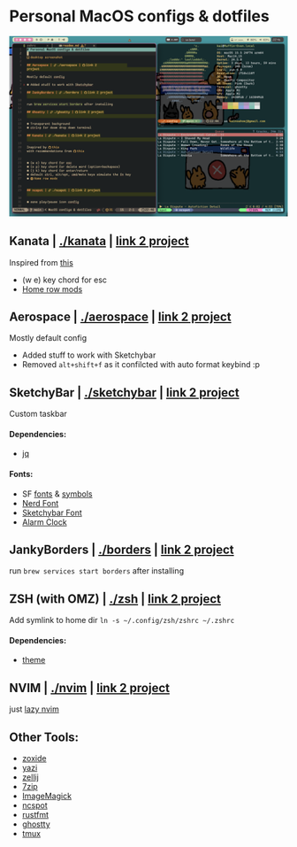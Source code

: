 # Personal MacOS configs & dotfiles
![desktop screenshot](image.png)
## Kanata | [./kanata](./kanata) | [link 2 project](https://github.com/jtroo/kanata)
Inspired from [this](https://github.com/dreamsofcode-io/home-row-mods)
 - (w e) key chord for esc
 - [Home row mods](https://precondition.github.io/home-row-mods#what-are-home-row-mods)

## Aerospace | [./aerospace](./aerospace) | [link 2 project](https://github.com/nikitabobko/AeroSpace)
Mostly default config
 - Added stuff to work with Sketchybar
 - Removed `alt+shift+f` as it confilcted with auto format keybind :p

## SketchyBar | [./sketchybar](./sketchybar) | [link 2 project](https://github.com/FelixKratz/SketchyBar)
Custom taskbar
#### Dependencies:
 - [jq](https://jqlang.github.io/jq/)

#### Fonts:
 - SF [fonts](https://formulae.brew.sh/cask/font-sf-pro) & [symbols](https://formulae.brew.sh/cask/sf-symbols#default)
 - [Nerd Font](https://formulae.brew.sh/cask/font-hack-nerd-font)
 - [Sketchybar Font](https://github.com/kvndrsslr/sketchybar-app-font)
 - [Alarm Clock](https://www.dafont.com/alarm-clock.font)

## JankyBorders | [./borders](./borders) | [link 2 project](https://github.com/FelixKratz/JankyBorders)
run `brew services start borders` after installing

## ZSH (with OMZ) | [./zsh](./zsh) | [link 2 project](https://github.com/ohmyzsh/ohmyzsh)
Add symlink to home dir `ln -s ~/.config/zsh/zshrc ~/.zshrc`
#### Dependencies:
 - [theme](https://github.com/egorlem/ultima.zsh-theme)

## NVIM | [./nvim](./nvim) | [link 2 project](https://github.com/folke/lazy.nvim)
just [lazy nvim](https://www.lazyvim.org/)

## Other Tools:
 - [zoxide](https://github.com/ajeetdsouza/zoxide)
 - [yazi](https://yazi-rs.github.io/)
 - [zellij](https://zellij.dev/)
 - [7zip](https://formulae.brew.sh/formula/sevenzip)
 - [ImageMagick](https://github.com/ImageMagick/ImageMagick)
 - [ncspot](https://github.com/hrkfdn/ncspot)
 - [rustfmt](https://github.com/rust-lang/rustfmt)
 - [ghostty](https://github.com/ghostty-org/ghostty)
 - [tmux](https://github.com/tmux/tmux/wiki)
